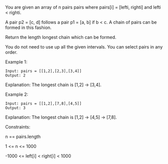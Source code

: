 You are given an array of n pairs pairs where pairs[i] = [lefti, righti] and lefti < righti.

A pair p2 = [c, d] follows a pair p1 = [a, b] if b < c. A chain of pairs can be formed in this fashion.

Return the length longest chain which can be formed.

You do not need to use up all the given intervals. You can select pairs in any order.

 

Example 1:
```
Input: pairs = [[1,2],[2,3],[3,4]]
Output: 2
```
Explanation: The longest chain is [1,2] -> [3,4].

Example 2:
```
Input: pairs = [[1,2],[7,8],[4,5]]
Output: 3
```
Explanation: The longest chain is [1,2] -> [4,5] -> [7,8].
 

Constraints:

n == pairs.length

1 <= n <= 1000

-1000 <= left[i] < right[i] < 1000
